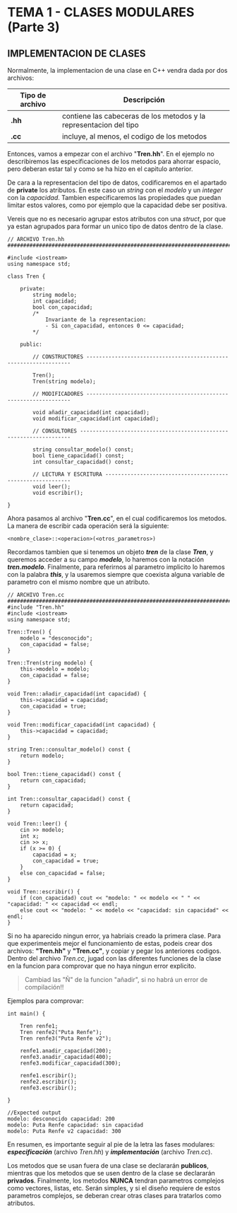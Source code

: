 # TEMA 1 - CLASES MODULARES (Parte 3)
## **IMPLEMENTACION DE CLASES**

Normalmente, la implementacion de una clase en C++ vendra dada por dos archivos:

| Tipo de archivo | Descripción |
| ----------- | ----------- |
| **.hh** | contiene las cabeceras de los metodos y la representacion del tipo |
| **.cc** | incluye, al menos, el codigo de los metodos |

Entonces, vamos a empezar con el archivo "**Tren.hh**". En el ejemplo no describiremos las especificaciones de los metodos para ahorrar espacio, pero deberan estar tal y como se ha hizo en el capitulo anterior.

De cara a la representacion del tipo de datos, codificaremos en el apartado de **private** los atributos. En este caso un *string* con el *modelo* y un *integer* con la *capacidad*. Tambien especificaremos las propiedades que puedan limitar estos valores, como por ejemplo que la capacidad debe ser positiva. 

Vereis que no es necesario agrupar estos atributos con una *struct*, por que ya estan agrupados para formar un unico tipo de datos dentro de la clase.

```
// ARCHIVO Tren.hh ##########################################################################################

#include <iostream>
using namespace std;

class Tren {

    private:
        string modelo;
        int capacidad;
        bool con_capacidad;
        /* 
            Invariante de la representacion:
            - Si con_capacidad, entonces 0 <= capacidad;
        */

    public:

        // CONSTRUCTORES -----------------------------------------------------------------

        Tren();
        Tren(string modelo);

        // MODIFICADORES -----------------------------------------------------------------

        void añadir_capacidad(int capacidad);
        void modificar_capacidad(int capacidad);

        // CONSULTORES -------------------------------------------------------------------

        string consultar_modelo() const;
        bool tiene_capacidad() const;
        int consultar_capacidad() const;

        // LECTURA Y ESCRITURA -----------------------------------------------------------
        void leer();
        void escribir();

} 
```

Ahora pasamos al archivo "**Tren.cc**", en el cual codificaremos los metodos. La manera de escribir cada operación será la siguiente:
```
<nombre_clase>::<operacion>(<otros_parametros>)
```
Recordamos tambien que si tenemos un objeto ***tren*** de la clase ***Tren***, y queremos acceder a su campo ***modelo***, lo haremos con la notación ***tren.modelo***. Finalmente, para referirnos al parametro implicito lo haremos con la palabra ***this***, y la usaremos siempre que coexista alguna variable de parametro con el mismo nombre que un atributo.

```
// ARCHIVO Tren.cc ##########################################################################################
#include "Tren.hh"
#include <iostream>
using namespace std;

Tren::Tren() {
    modelo = "desconocido";
    con_capacidad = false;
}

Tren::Tren(string modelo) {
    this->modelo = modelo;
    con_capacidad = false;
}

void Tren::añadir_capacidad(int capacidad) {
    this->capacidad = capacidad;
    con_capacidad = true;
}

void Tren::modificar_capacidad(int capacidad) {
    this->capacidad = capacidad;
}

string Tren::consultar_modelo() const {
    return modelo;
}

bool Tren::tiene_capacidad() const {
    return con_capacidad;
}

int Tren::consultar_capacidad() const {
    return capacidad;
}

void Tren::leer() {
    cin >> modelo;
    int x;
    cin >> x;
    if (x >= 0) {
        capacidad = x;
        con_capacidad = true;
    }
    else con_capacidad = false;
}

void Tren::escribir() {
    if (con_capacidad) cout << "modelo: " << modelo << " " << "capacidad: " << capacidad << endl;
    else cout << "modelo: " << modelo << "capacidad: sin capacidad" << endl;
}
```

Si no ha aparecido ningun error, ya habriais creado la primera clase. Para que experimenteis mejor el funcionamiento de estas, podeis crear dos archivos: **"Tren.hh"** y **"Tren.cc"**, y copiar y pegar los anteriores codigos. Dentro del archivo *Tren.cc*, jugad con las diferentes funciones de la clase en la funcion para comprovar que no haya ningun error explicito. 

> Cambiad las "Ñ" de la funcion "añadir", si no habrá un error de compilación!!

Ejemplos para comprovar:

```
int main() {

    Tren renfe1;
    Tren renfe2("Puta Renfe");
    Tren renfe3("Puta Renfe v2");

    renfe1.anadir_capacidad(200);
    renfe3.anadir_capacidad(400);
    renfe3.modificar_capacidad(300);

    renfe1.escribir();
    renfe2.escribir();
    renfe3.escribir();

}
```
```
//Expected output
modelo: desconocido capacidad: 200
modelo: Puta Renfe capacidad: sin capacidad
modelo: Puta Renfe v2 capacidad: 300
```

En resumen, es importante seguir al pie de la letra las fases modulares: ***especificación*** (archivo *Tren.hh*) y ***implementación*** (archivo *Tren.cc*).

Los metodos que se usan fuera de una clase se declararán **publicos**, mientras que los metodos que se usen dentro de la clase se declararán **privados**. Finalmente, los metodos **NUNCA** tendran parametros complejos como vectores, listas, etc. Serán simples, y si el diseño requiere de estos parametros complejos, se deberan crear otras clases para tratarlos como atributos.
